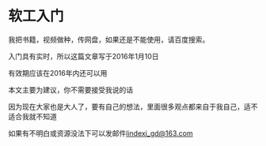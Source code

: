 软工入门
=======

我把书籍，视频做种，传网盘，如果还是不能使用，请百度搜索。

入门具有实时，所以这篇文章写于2016年1月10日

有效期应该在2016年内还可以用

本文主要为建议，你不需要接受我说的话

因为现在大家也是大人了，要有自己的想法，里面很多观点都来自于我自己，适不适合我就不知道

如果有不明白或资源没法下可以发邮件[lindexi_gd@163.com](mailto:lindexi_gd@163.com)

